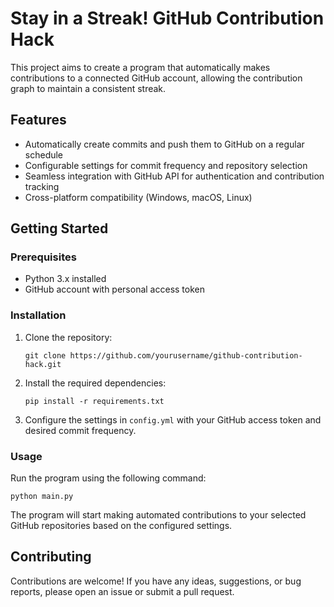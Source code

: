 # Stay in a Streak! GitHub Contribution Hack

This project aims to create a program that automatically makes contributions to a connected GitHub account, allowing the contribution graph to maintain a consistent streak.

## Features

- Automatically create commits and push them to GitHub on a regular schedule
- Configurable settings for commit frequency and repository selection
- Seamless integration with GitHub API for authentication and contribution tracking
- Cross-platform compatibility (Windows, macOS, Linux)

## Getting Started

### Prerequisites

- Python 3.x installed
- GitHub account with personal access token

### Installation

1. Clone the repository:
   ```
   git clone https://github.com/yourusername/github-contribution-hack.git
   ```

2. Install the required dependencies:
   ```
   pip install -r requirements.txt
   ```

3. Configure the settings in `config.yml` with your GitHub access token and desired commit frequency.

### Usage

Run the program using the following command:
```
python main.py
```


The program will start making automated contributions to your selected GitHub repositories based on the configured settings.

## Contributing

Contributions are welcome! If you have any ideas, suggestions, or bug reports, please open an issue or submit a pull request.

